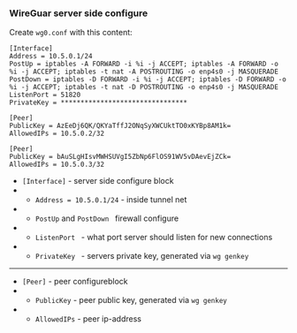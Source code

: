 ### WireGuar server side configure

Create `wg0.conf` with this content:
```
[Interface]
Address = 10.5.0.1/24
PostUp = iptables -A FORWARD -i %i -j ACCEPT; iptables -A FORWARD -o %i -j ACCEPT; iptables -t nat -A POSTROUTING -o enp4s0 -j MASQUERADE
PostDown = iptables -D FORWARD -i %i -j ACCEPT; iptables -D FORWARD -o %i -j ACCEPT; iptables -t nat -D POSTROUTING -o enp4s0 -j MASQUERADE
ListenPort = 51820
PrivateKey = ********************************

[Peer]
PublicKey = AzEeDj6QK/QKYaTffJ2ONqSyXWCUktTO0xKYBp8AM1k=
AllowedIPs = 10.5.0.2/32

[Peer]
PublicKey = bAuSLgHIsvMWHSUVgI5ZbNp6FlOS91WV5vDAevEjZCk=
AllowedIPs = 10.5.0.3/32
```
 - `[Interface]` - server side configure block 
 - - `Address = 10.5.0.1/24` - inside tunnel net
 - - `PostUp` and `PostDown ` firewall configure
 - - `ListenPort ` - what port server should listen for new connections
 - - `PrivateKey ` - servers private key, generated via `wg genkey`
 ---
 - `[Peer]` - peer configureblock
 - - `PublicKey` - peer public key, generated via `wg genkey`
 - - `AllowedIPs` - peer ip-address 

